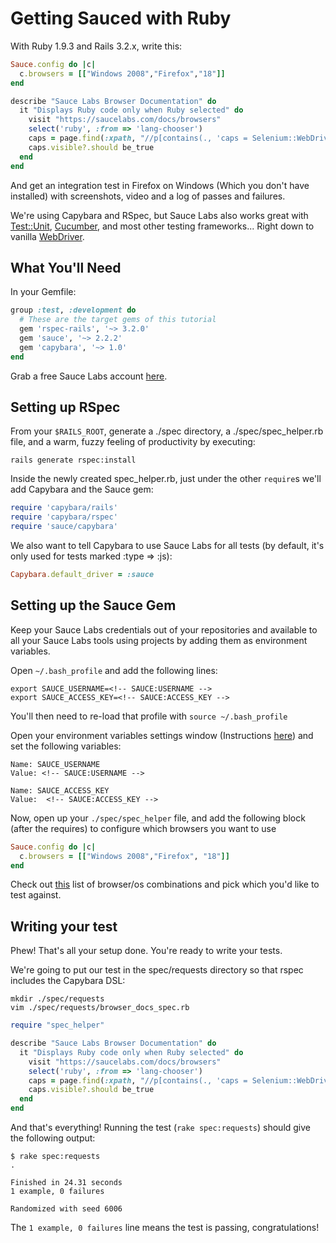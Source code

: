 Getting Sauced with Ruby
============

With Ruby 1.9.3 and Rails 3.2.x, write this:

```ruby
Sauce.config do |c|
  c.browsers = [["Windows 2008","Firefox","18"]]
end

describe "Sauce Labs Browser Documentation" do
  it "Displays Ruby code only when Ruby selected" do
    visit "https://saucelabs.com/docs/browsers"
    select('ruby', :from => 'lang-chooser')
    caps = page.find(:xpath, "//p[contains(., 'caps = Selenium::WebDriver::Remote::Capabilities')]")
    caps.visible?.should be_true
  end
end
```

And get an integration test in Firefox on Windows (Which you don't have installed) with screenshots, video and a log of passes and failures.

We're using Capybara and RSpec, but Sauce Labs also works great with [Test::Unit]("http://test-unit.rubyforge.org/"), [Cucumber]("http://cukes.info/"), and most other testing frameworks... Right down to vanilla [WebDriver]("http://code.google.com/p/selenium/wiki/RubyBindings").

What You'll Need
----------------

In your Gemfile:

```ruby
group :test, :development do
  # These are the target gems of this tutorial
  gem 'rspec-rails', '~> 3.2.0'
  gem 'sauce', '~> 2.2.2'
  gem 'capybara', '~> 1.0'
end
```

Grab a free Sauce Labs account [here]("https://saucelabs.com/signup/plan/free").

Setting up RSpec
-----------

From your `$RAILS_ROOT`, generate a ./spec directory, a ./spec/spec_helper.rb file, and a warm, fuzzy feeling of productivity by executing:

    rails generate rspec:install

Inside the newly created spec_helper.rb, just under the other `require`s we'll add Capybara and the Sauce gem:

```ruby
require 'capybara/rails'
require 'capybara/rspec'
require 'sauce/capybara'
```

We also want to tell Capybara to use Sauce Labs for all tests (by default, it's only used for tests marked :type => :js):

```ruby
Capybara.default_driver = :sauce
```

Setting up the Sauce Gem
-------------------------

Keep your Sauce Labs credentials out of your repositories and available to all your Sauce Labs tools using projects by adding them as environment variables.

<!-- SAUCE:BEGIN_PLATFORM:MAC|LINUX -->

Open `~/.bash_profile` and add the following lines:

    export SAUCE_USERNAME=<!-- SAUCE:USERNAME -->
    export SAUCE_ACCESS_KEY=<!-- SAUCE:ACCESS_KEY -->

You'll then need to re-load that profile with `source ~/.bash_profile`
<!-- SAUCE:END_PLATFORM -->
<!-- SAUCE:BEGIN_PLATFORM:WIN -->
Open your environment variables settings window (Instructions [here]("http://www.itechtalk.com/thread3595.html")) and set the following variables:

    Name: SAUCE_USERNAME
    Value: <!-- SAUCE:USERNAME -->

    Name: SAUCE_ACCESS_KEY
    Value:  <!-- SAUCE:ACCESS_KEY -->
<!-- SAUCE:END_PLATFORM -->

Now, open up your `./spec/spec_helper` file, and add the following block (after the requires) to configure which browsers you want to use

```ruby
Sauce.config do |c|
  c.browsers = [["Windows 2008","Firefox", "18"]]
end
```

Check out [this]("http://www.saucelabs.com/browsers") list of browser/os combinations and pick which you'd like to test against.

Writing your test
-----------------

Phew!  That's all your setup done.  You're ready to write your tests.

We're going to put our test in the spec/requests directory so that rspec includes the Capybara DSL:

    mkdir ./spec/requests
    vim ./spec/requests/browser_docs_spec.rb

```ruby
require "spec_helper"

describe "Sauce Labs Browser Documentation" do
  it "Displays Ruby code only when Ruby selected" do
    visit "https://saucelabs.com/docs/browsers"
    select('ruby', :from => 'lang-chooser')
    caps = page.find(:xpath, "//p[contains(., 'caps = Selenium::WebDriver::Remote::Capabilities')]")
    caps.visible?.should be_true
  end
end
```

And that's everything!  Running the test (`rake spec:requests`) should give the following output:

    $ rake spec:requests
    .

    Finished in 24.31 seconds
    1 example, 0 failures

    Randomized with seed 6006

The `1 example, 0 failures` line means the test is passing, congratulations!
